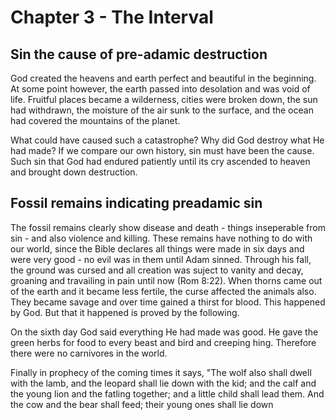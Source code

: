 # Chapter 3 - The Interval
## Sin the cause of pre-adamic destruction

God created the heavens and earth perfect and beautiful in the beginning. At some point however, the earth passed into desolation and was void of life. Fruitful places became a wilderness, cities were broken down, the sun had withdrawn, the moisture of the air sunk to the surface, and the ocean had covered the mountains of the planet.

What could have caused such a catastrophe? Why did God destroy what He had made? If we compare our own history, sin must have been the cause. Such sin that God had endured patiently until its cry ascended to heaven and brought down destruction.

## Fossil remains indicating preadamic sin

The fossil remains clearly show disease and death - things inseperable from sin - and also violence and killing. These remains have nothing to do with our world, since the Bible declares all things were made in six days and were very good - no evil was in them until Adam sinned. Through his fall, the ground was cursed and all creation was suject to vanity and decay, groaning and travailing in pain until now (Rom 8:22). When thorns came out of the earth and it became less fertile, the curse affected the animals also. They became savage and over time gained a thirst for blood. This happened by God. But that it happened is proved by the following.

On the sixth day God said everything He had made was good. He gave the green herbs for food to every beast and bird and creeping hing. Therefore there were no carnivores in the world.

Finally in prophecy of the coming times it says, "The wolf also shall dwell with the lamb, and the leopard shall lie down with the kid; and the calf and the young lion and the fatling together; and a little child shall lead them. And the cow and the bear shall feed; their young ones shall lie down
